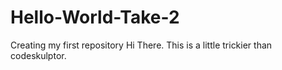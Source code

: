 # Hello-World-Take-2
Creating my first repository
Hi There.  This is a little trickier than codeskulptor.
